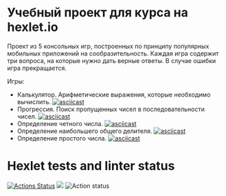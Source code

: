 # Учебный проект для курса на hexlet.io
Проект из 5 консольных игр, построенных по принципу популярных мобильных приложений на сообразительность. Каждая игра содержит три вопроса, на которые нужно дать верные ответы. В случае ошибки игра прекращается.

Игры:
* Калькулятор. Арифметические выражения, которые необходимо вычислить.
  [![asciicast](https://asciinema.org/a/KMBxLOEGW6JP1Bl6En146SCWh.png)](https://asciinema.org/a/KMBxLOEGW6JP1Bl6En146SCWh)
* Прогрессия. Поиск пропущенных чисел в последовательности чисел.
  [![asciicast](https://asciinema.org/a/P7Zsw9ag9XR0HQOiJZHlAZNqP.png)](https://asciinema.org/a/P7Zsw9ag9XR0HQOiJZHlAZNqP)
* Определение четного числа.
  [![asciicast](https://asciinema.org/a/n7GegHYy7k8QDtBocXZuiIV58.png)](https://asciinema.org/a/n7GegHYy7k8QDtBocXZuiIV58)
* Определение наибольшего общего делителя.
  [![asciicast](https://asciinema.org/a/SnShaGTqe6PhnTgI2dyzDr1pO.png)](https://asciinema.org/a/SnShaGTqe6PhnTgI2dyzDr1pO)
* Определение простого числа.
  [![asciicast](https://asciinema.org/a/Nr4O7P624zBiRa6xbLtDA4KNo.png)](https://asciinema.org/a/Nr4O7P624zBiRa6xbLtDA4KNo)

# Hexlet tests and linter status

[![Actions Status](https://github.com/AlinaShatalova/frontend-project-lvl1/workflows/hexlet-check/badge.svg)](https://github.com/AlinaShatalova/frontend-project-lvl1/actions)
<a href="https://codeclimate.com/github/AlinaShatalova/frontend-project-lvl1/maintainability"><img src="https://api.codeclimate.com/v1/badges/973e6f05bc1de6a9dc25/maintainability" /></a>
![Action status](https://github.com/AlinaShatalova/frontend-project-lvl1/actions/workflows/superlinter.yml/badge.svg)
